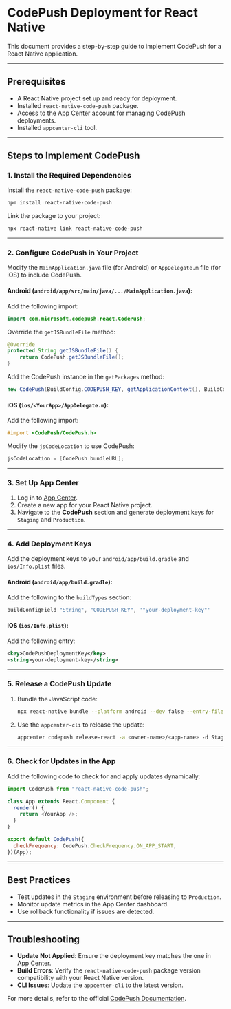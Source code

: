 # CodePush Deployment for React Native

This document provides a step-by-step guide to implement CodePush for a React Native application.

---

## Prerequisites
- A React Native project set up and ready for deployment.
- Installed `react-native-code-push` package.
- Access to the App Center account for managing CodePush deployments.
- Installed `appcenter-cli` tool.

---

## Steps to Implement CodePush

### 1. **Install the Required Dependencies**
Install the `react-native-code-push` package:
```bash
npm install react-native-code-push
```
Link the package to your project:
```bash
npx react-native link react-native-code-push
```

---

### 2. **Configure CodePush in Your Project**
Modify the `MainApplication.java` file (for Android) or `AppDelegate.m` file (for iOS) to include CodePush.

#### Android (`android/app/src/main/java/.../MainApplication.java`):
Add the following import:
```java
import com.microsoft.codepush.react.CodePush;
```
Override the `getJSBundleFile` method:
```java
@Override
protected String getJSBundleFile() {
    return CodePush.getJSBundleFile();
}
```
Add the CodePush instance in the `getPackages` method:
```java
new CodePush(BuildConfig.CODEPUSH_KEY, getApplicationContext(), BuildConfig.DEBUG)
```

#### iOS (`ios/<YourApp>/AppDelegate.m`):
Add the following import:
```objective-c
#import <CodePush/CodePush.h>
```
Modify the `jsCodeLocation` to use CodePush:
```objective-c
jsCodeLocation = [CodePush bundleURL];
```

---

### 3. **Set Up App Center**
1. Log in to [App Center](https://appcenter.ms/).
2. Create a new app for your React Native project.
3. Navigate to the **CodePush** section and generate deployment keys for `Staging` and `Production`.

---

### 4. **Add Deployment Keys**
Add the deployment keys to your `android/app/build.gradle` and `ios/Info.plist` files.

#### Android (`android/app/build.gradle`):
Add the following to the `buildTypes` section:
```gradle
buildConfigField "String", "CODEPUSH_KEY", '"your-deployment-key"'
```

#### iOS (`ios/Info.plist`):
Add the following entry:
```xml
<key>CodePushDeploymentKey</key>
<string>your-deployment-key</string>
```

---

### 5. **Release a CodePush Update**
1. Bundle the JavaScript code:
   ```bash
   npx react-native bundle --platform android --dev false --entry-file index.js --bundle-output ./build/index.android.bundle --assets-dest ./build
   ```
2. Use the `appcenter-cli` to release the update:
   ```bash
   appcenter codepush release-react -a <owner-name>/<app-name> -d Staging
   ```

---

### 6. **Check for Updates in the App**
Add the following code to check for and apply updates dynamically:
```javascript
import CodePush from "react-native-code-push";

class App extends React.Component {
  render() {
    return <YourApp />;
  }
}

export default CodePush({
  checkFrequency: CodePush.CheckFrequency.ON_APP_START,
})(App);
```

---

## Best Practices
- Test updates in the `Staging` environment before releasing to `Production`.
- Monitor update metrics in the App Center dashboard.
- Use rollback functionality if issues are detected.

---

## Troubleshooting
- **Update Not Applied**: Ensure the deployment key matches the one in App Center.
- **Build Errors**: Verify the `react-native-code-push` package version compatibility with your React Native version.
- **CLI Issues**: Update the `appcenter-cli` to the latest version.

For more details, refer to the official [CodePush Documentation](https://microsoft.github.io/code-push/).